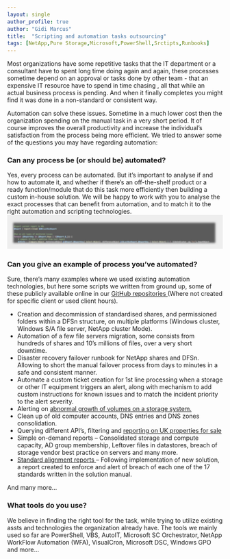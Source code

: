 ```yaml
---
layout: single
author_profile: true
author: "Gidi Marcus"
title:  "Scripting and automation tasks outsourcing"
tags: [NetApp,Pure Storage,Microsoft,PowerShell,Srctipts,Runbooks]
---
```


Most organizations have some repetitive tasks that the IT department or a consultant have to spent long time doing again and again, these processes sometime depend on an approval or tasks done by other team - that an expensive IT resource have to spend in time chasing ,  all that while an actual business process is pending.  And when it finally completes you might find it was done in a non-standard or consistent way. 

Automation can solve these issues. Sometime in a much lower cost then the organization spending on the manual task in a very short period. It of course improves the overall productivity and increase the individual’s satisfaction from the process being more efficient. We tried to answer some of the questions you may have regarding automation:

<h3>Can any process be (or should be) automated?</h3>
Yes, every process can be automated. But it’s important to analyse if and how to automate it, and whether if there’s an off-the-shelf product or a ready function/module that do this task more efficiently then building a custom in-house solution. 
We will be happy to work with you to analyse the exact processes that can benefit from automation, and to match it to the right automation and scripting technologies.  

<center><img src="/assets/images/Code_snippt.jpg"></center>

<h3>Can you give an example of process you’ve automated?</h3>
Sure, there’s many examples where we used existing automation technologies, but here some scripts we written from ground up, some of these publicly available online in our <a href=”https://github.com/MGidi”> GitHub repositories </a> (Where not created for specific client or used client hours).
<ul><li>
Creation and decommission of standardised shares, and permissioned folders within a DFSn structure, on multiple platforms (Windows cluster, Windows S/A file server, NetApp cluster Mode).
</li><li>
Automation of a few file servers migration, some consists from hundreds of shares and 10’s millions of files, over a very short downtime. 
</li><li>Disaster recovery failover runbook for NetApp shares and DFSn. Allowing to short the manual failover process from days to minutes in a safe and consistent manner.
</li><li>
Automate a custom ticket creation for 1st line processing when a storage or other IT equipment triggers an alert, along with mechanism to add custom instructions for known issues and to match the incident priority to the alert severity.
</li><li>
Alerting on <a href=”https://github.com/MGidi/PureStorage_Volume_Growth_Alerts”> abnormal growth of volumes on a storage system. </a>
</li><li>
Clean up of old computer accounts, DNS entries and DNS zones consolidation. 
</li><li>
Querying different API’s, filtering and <a href =”https://github.com/MGidi/UKPropertySearchesUsingAPIs”> reporting on UK properties for sale <a>
</li><li>
Simple on-demand reports – Consolidated storage and compute capacity, AD group membership, Leftover files in datastores, breach of storage vendor best practice on servers and many more.
</li><li>
<a href= https://github.com/MGidi/NetAppCdotBestPracticeReportForNAS”> Standard alignment reports  </a> – Following implementation of new solution, a report created to enforce and alert of breach of each one of the 17 standards written in the solution manual.
</li></ul>
And many more…


<h3>What tools do you use?</h3>
We believe in finding the right tool for the task, while trying to utilize existing assts and technologies the organization already have. The tools we mainly used so far are PowerShell, VBS, AutoIT, Microsoft SC Orchestrator, NetApp WorkFlow Automation (WFA), VisualCron,  Microsoft DSC, Windows GPO and more… 
